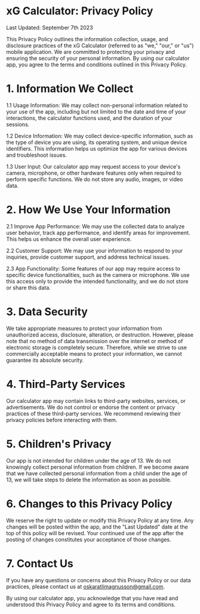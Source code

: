 # xG Calculator: Privacy Policy

Last Updated: September 7th 2023

This Privacy Policy outlines the information collection, usage, and disclosure practices of the xG Calculator (referred to as "we," "our," or "us") mobile application. We are committed to protecting your privacy and ensuring the security of your personal information. By using our calculator app, you agree to the terms and conditions outlined in this Privacy Policy.

# 1. Information We Collect

1.1 Usage Information: We may collect non-personal information related to your use of the app, including but not limited to the date and time of your interactions, the calculator functions used, and the duration of your sessions.

1.2 Device Information: We may collect device-specific information, such as the type of device you are using, its operating system, and unique device identifiers. This information helps us optimize the app for various devices and troubleshoot issues.

1.3 User Input: Our calculator app may request access to your device's camera, microphone, or other hardware features only when required to perform specific functions. We do not store any audio, images, or video data.

# 2. How We Use Your Information

2.1 Improve App Performance: We may use the collected data to analyze user behavior, track app performance, and identify areas for improvement. This helps us enhance the overall user experience.

2.2 Customer Support: We may use your information to respond to your inquiries, provide customer support, and address technical issues.

2.3 App Functionality: Some features of our app may require access to specific device functionalities, such as the camera or microphone. We use this access only to provide the intended functionality, and we do not store or share this data.

# 3. Data Security

We take appropriate measures to protect your information from unauthorized access, disclosure, alteration, or destruction. However, please note that no method of data transmission over the internet or method of electronic storage is completely secure. Therefore, while we strive to use commercially acceptable means to protect your information, we cannot guarantee its absolute security.

# 4. Third-Party Services

Our calculator app may contain links to third-party websites, services, or advertisements. We do not control or endorse the content or privacy practices of these third-party services. We recommend reviewing their privacy policies before interacting with them.

# 5. Children's Privacy

Our app is not intended for children under the age of 13. We do not knowingly collect personal information from children. If we become aware that we have collected personal information from a child under the age of 13, we will take steps to delete the information as soon as possible.

# 6. Changes to this Privacy Policy

We reserve the right to update or modify this Privacy Policy at any time. Any changes will be posted within the app, and the "Last Updated" date at the top of this policy will be revised. Your continued use of the app after the posting of changes constitutes your acceptance of those changes.

# 7. Contact Us

If you have any questions or concerns about this Privacy Policy or our data practices, please contact us at oskaratlimagnusson@gmail.com.

By using our calculator app, you acknowledge that you have read and understood this Privacy Policy and agree to its terms and conditions.
